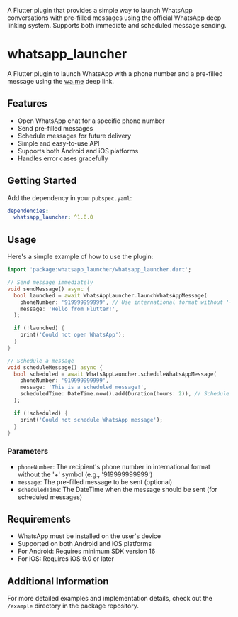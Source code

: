 <!--
This README describes the package. If you publish this package to pub.dev,
this README's contents appear on the landing page for your package.

For information about how to write a good package README, see the guide for
[writing package pages](https://dart.dev/tools/pub/writing-package-pages).

For general information about developing packages, see the Dart guide for
[creating packages](https://dart.dev/guides/libraries/create-packages)
and the Flutter guide for
[developing packages and plugins](https://flutter.dev/to/develop-packages).
-->

A Flutter plugin that provides a simple way to launch WhatsApp conversations with pre-filled messages using the official WhatsApp deep linking system. Supports both immediate and scheduled message sending.

# whatsapp_launcher

A Flutter plugin to launch WhatsApp with a phone number and a pre-filled message using the [wa.me](https://wa.me) deep link.

## Features

- Open WhatsApp chat for a specific phone number
- Send pre-filled messages
- Schedule messages for future delivery
- Simple and easy-to-use API
- Supports both Android and iOS platforms
- Handles error cases gracefully

## Getting Started

Add the dependency in your `pubspec.yaml`:

```yaml
dependencies:
  whatsapp_launcher: ^1.0.0
```

## Usage

Here's a simple example of how to use the plugin:

```dart
import 'package:whatsapp_launcher/whatsapp_launcher.dart';

// Send message immediately
void sendMessage() async {
  bool launched = await WhatsAppLauncher.launchWhatsAppMessage(
    phoneNumber: '919999999999', // Use international format without '+'
    message: 'Hello from Flutter!',
  );

  if (!launched) {
    print('Could not open WhatsApp');
  }
}

// Schedule a message
void scheduleMessage() async {
  bool scheduled = await WhatsAppLauncher.scheduleWhatsAppMessage(
    phoneNumber: '919999999999',
    message: 'This is a scheduled message!',
    scheduledTime: DateTime.now().add(Duration(hours: 2)), // Schedule for 2 hours later
  );

  if (!scheduled) {
    print('Could not schedule WhatsApp message');
  }
}
```

### Parameters

- `phoneNumber`: The recipient's phone number in international format without the '+' symbol (e.g., '919999999999')
- `message`: The pre-filled message to be sent (optional)
- `scheduledTime`: The DateTime when the message should be sent (for scheduled messages)

## Requirements

- WhatsApp must be installed on the user's device
- Supported on both Android and iOS platforms
- For Android: Requires minimum SDK version 16
- For iOS: Requires iOS 9.0 or later

## Additional Information

For more detailed examples and implementation details, check out the `/example` directory in the package repository.
